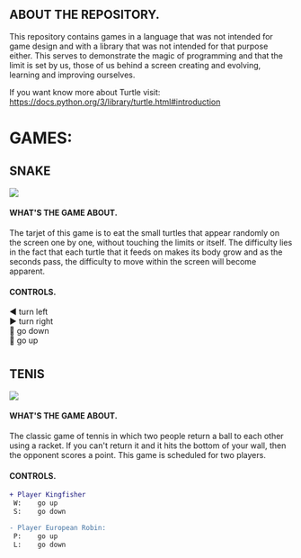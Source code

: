 ## ABOUT THE REPOSITORY.
This repository contains games in a language that was not intended for game design and with a library that was not intended for that purpose either. This serves to demonstrate the magic of programming and that the limit is set by us, those of us behind a screen creating and evolving, learning and improving ourselves.

If you want know more about Turtle visit: https://docs.python.org/3/library/turtle.html#introduction


# GAMES:


## SNAKE
![](https://github.com/DamianPyCoder/Games_with_Unity_Turtle_Pygame_Godot_and_Java/blob/main/TURTLE/SNAKE/snake2.png)

#### WHAT'S THE GAME ABOUT.
The tarjet of this game is to eat the small turtles that appear randomly on the screen one by one, without touching the limits or itself. The difficulty lies in the fact that each turtle that it feeds on makes its body grow and as the seconds pass, the difficulty to move within the screen will become apparent.

#### CONTROLS.

:arrow_backward:  turn left   
:arrow_forward:  turn right   
:arrow_down_small:  go down   
:arrow_up_small:  go up



#
#
## TENIS
![](https://github.com/DamianPyCoder/Games_with_Unity_Turtle_Pygame_Godot_and_Java/blob/main/TURTLE/TENIS/tenis1.png)

#### WHAT'S THE GAME ABOUT.
The classic game of tennis in which two people return a ball to each other using a racket. If you can't return it and it hits the bottom of your wall, then the opponent scores a point. This game is scheduled for two players.

#### CONTROLS.
```diff
+ Player Kingfisher   
 W:    go up   
 S:    go down     

- Player European Robin:  
 P:    go up   
 L:    go down    
```

